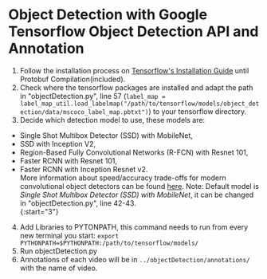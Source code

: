 # Object Detection with Google Tensorflow Object Detection API and Annotation

1. Follow the installation process on [Tensorflow's Installation Guide](https://github.com/tensorflow/models/blob/master/object_detection/g3doc/installation.md) until Protobuf Compilation(included).
2. Check where the tensorflow packages are installed and adapt the path in "objectDetection.py", line 57 (`label_map = label_map_util.load_labelmap("/path/to/tensorflow/models/object_detection/data/mscoco_label_map.pbtxt")`) to your tensorflow directory.
3. Decide which detection model to use, these models are:  
  * Single Shot Multibox Detector (SSD) with MobileNet,
  * SSD with Inception V2,
  * Region-Based Fully Convolutional Networks (R-FCN) with Resnet 101,
  * Faster RCNN with Resnet 101,
  * Faster RCNN with Inception Resnet v2.  
 More information about speed/accuracy trade-offs for modern convolutional object detectors can be found [here](https://arxiv.org/pdf/1611.10012v3.pdf).
 Note: Default model is *Single Shot Multibox Detector (SSD) with MobileNet*, it can be changed in "objectDetection.py", line 42-43.  
{:start="3"}
4. Add Libraries to PYTONPATH, this command needs to run from every new terminal you start:
`export PYTHONPATH=$PYTHONPATH:/path/to/tensorflow/models/`
5. Run objectDetection.py
6. Annotations of each video will be in `../objectDetection/annotations/` with the name of video.
